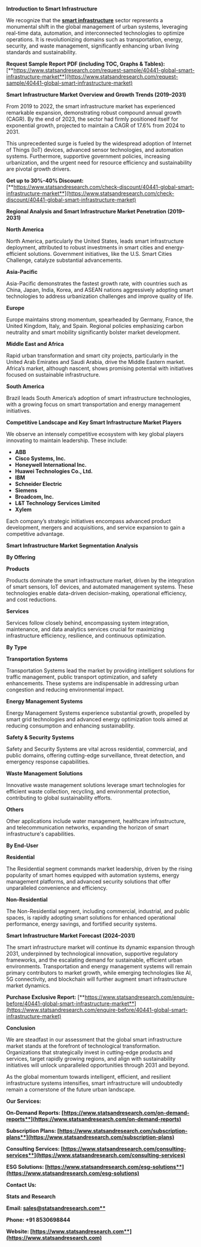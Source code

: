 ﻿**Introduction to Smart Infrastructure**

We recognize that the [**smart infrastructure**](https://www.statsandresearch.com/report/40441-global-smart-infrastructure-market) sector represents a monumental shift in the global management of urban systems, leveraging real-time data, automation, and interconnected technologies to optimize operations. It is revolutionizing domains such as transportation, energy, security, and waste management, significantly enhancing urban living standards and sustainability.

**Request Sample Report PDF (including TOC, Graphs & Tables):** [**https://www.statsandresearch.com/request-sample/40441-global-smart-infrastructure-market**](https://www.statsandresearch.com/request-sample/40441-global-smart-infrastructure-market)

**Smart Infrastructure Market Overview and Growth Trends (2019–2031)**

From 2019 to 2022, the smart infrastructure market has experienced remarkable expansion, demonstrating robust compound annual growth (CAGR). By the end of 2023, the sector had firmly positioned itself for exponential growth, projected to maintain a CAGR of 17.6% from 2024 to 2031.

This unprecedented surge is fueled by the widespread adoption of Internet of Things (IoT) devices, advanced sensor technologies, and automation systems. Furthermore, supportive government policies, increasing urbanization, and the urgent need for resource efficiency and sustainability are pivotal growth drivers.

**Get up to 30%-40% Discount:** [**https://www.statsandresearch.com/check-discount/40441-global-smart-infrastructure-market**](https://www.statsandresearch.com/check-discount/40441-global-smart-infrastructure-market)

**Regional Analysis and Smart Infrastructure Market Penetration (2019–2031)**

**North America**

North America, particularly the United States, leads smart infrastructure deployment, attributed to robust investments in smart cities and energy-efficient solutions. Government initiatives, like the U.S. Smart Cities Challenge, catalyze substantial advancements.

**Asia-Pacific**

Asia-Pacific demonstrates the fastest growth rate, with countries such as China, Japan, India, Korea, and ASEAN nations aggressively adopting smart technologies to address urbanization challenges and improve quality of life.

**Europe**

Europe maintains strong momentum, spearheaded by Germany, France, the United Kingdom, Italy, and Spain. Regional policies emphasizing carbon neutrality and smart mobility significantly bolster market development.

**Middle East and Africa**

Rapid urban transformation and smart city projects, particularly in the United Arab Emirates and Saudi Arabia, drive the Middle Eastern market. Africa’s market, although nascent, shows promising potential with initiatives focused on sustainable infrastructure.

**South America**

Brazil leads South America’s adoption of smart infrastructure technologies, with a growing focus on smart transportation and energy management initiatives.

**Competitive Landscape and Key Smart Infrastructure Market Players**

We observe an intensely competitive ecosystem with key global players innovating to maintain leadership. These include:

- **ABB**
- **Cisco Systems, Inc.**
- **Honeywell International Inc.**
- **Huawei Technologies Co., Ltd.**
- **IBM**
- **Schneider Electric**
- **Siemens**
- **Broadcom, Inc.**
- **L&T Technology Services Limited**
- **Xylem**

Each company’s strategic initiatives encompass advanced product development, mergers and acquisitions, and service expansion to gain a competitive advantage.

**Smart Infrastructure Market Segmentation Analysis**

**By Offering**

**Products**

Products dominate the smart infrastructure market, driven by the integration of smart sensors, IoT devices, and automated management systems. These technologies enable data-driven decision-making, operational efficiency, and cost reductions.

**Services**

Services follow closely behind, encompassing system integration, maintenance, and data analytics services crucial for maximizing infrastructure efficiency, resilience, and continuous optimization.

**By Type**

**Transportation Systems**

Transportation Systems lead the market by providing intelligent solutions for traffic management, public transport optimization, and safety enhancements. These systems are indispensable in addressing urban congestion and reducing environmental impact.

**Energy Management Systems**

Energy Management Systems experience substantial growth, propelled by smart grid technologies and advanced energy optimization tools aimed at reducing consumption and enhancing sustainability.

**Safety & Security Systems**

Safety and Security Systems are vital across residential, commercial, and public domains, offering cutting-edge surveillance, threat detection, and emergency response capabilities.

**Waste Management Solutions**

Innovative waste management solutions leverage smart technologies for efficient waste collection, recycling, and environmental protection, contributing to global sustainability efforts.

**Others**

Other applications include water management, healthcare infrastructure, and telecommunication networks, expanding the horizon of smart infrastructure's capabilities.

**By End-User**

**Residential**

The Residential segment commands market leadership, driven by the rising popularity of smart homes equipped with automation systems, energy management platforms, and advanced security solutions that offer unparalleled convenience and efficiency.

**Non-Residential**

The Non-Residential segment, including commercial, industrial, and public spaces, is rapidly adopting smart solutions for enhanced operational performance, energy savings, and fortified security systems.

**Smart Infrastructure Market Forecast (2024–2031)**

The smart infrastructure market will continue its dynamic expansion through 2031, underpinned by technological innovation, supportive regulatory frameworks, and the escalating demand for sustainable, efficient urban environments. Transportation and energy management systems will remain primary contributors to market growth, while emerging technologies like AI, 5G connectivity, and blockchain will further augment smart infrastructure market dynamics.

**Purchase Exclusive Report:** [**https://www.statsandresearch.com/enquire-before/40441-global-smart-infrastructure-market**](https://www.statsandresearch.com/enquire-before/40441-global-smart-infrastructure-market)

**Conclusion**

We are steadfast in our assessment that the global smart infrastructure market stands at the forefront of technological transformation. Organizations that strategically invest in cutting-edge products and services, target rapidly growing regions, and align with sustainability initiatives will unlock unparalleled opportunities through 2031 and beyond.

As the global momentum towards intelligent, efficient, and resilient infrastructure systems intensifies, smart infrastructure will undoubtedly remain a cornerstone of the future urban landscape.

**Our Services:**

**On-Demand Reports: [https://www.statsandresearch.com/on-demand-reports**](https://www.statsandresearch.com/on-demand-reports)**

**Subscription Plans: [https://www.statsandresearch.com/subscription-plans**](https://www.statsandresearch.com/subscription-plans)**

**Consulting Services: [https://www.statsandresearch.com/consulting-services**](https://www.statsandresearch.com/consulting-services)**

**ESG Solutions: [https://www.statsandresearch.com/esg-solutions**](https://www.statsandresearch.com/esg-solutions)**

**Contact Us:**

**Stats and Research**

**Email: [sales@statsandresearch.com**](mailto:sales@statsandresearch.com)**

**Phone: +91 8530698844**

**Website: [https://www.statsandresearch.com**](https://www.statsandresearch.com)**
